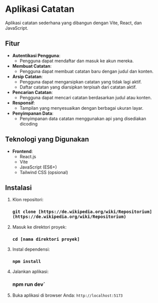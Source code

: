 # Aplikasi Catatan

Aplikasi catatan sederhana yang dibangun dengan Vite, React, dan JavaScript.

## Fitur

- **Autentikasi Pengguna**:
  - Pengguna dapat mendaftar dan masuk ke akun mereka.
- **Membuat Catatan**:
  - Pengguna dapat membuat catatan baru dengan judul dan konten.
- **Arsip Catatan**:
  - Pengguna dapat mengarsipkan catatan yang tidak lagi aktif.
  - Daftar catatan yang diarsipkan terpisah dari catatan aktif.
- **Pencarian Catatan**:
  - Pengguna dapat mencari catatan berdasarkan judul atau konten.
- **Responsif**:
  - Tampilan yang menyesuaikan dengan berbagai ukuran layar.
- **Penyimpanan Data**:
  - Penyimpanan data catatan menggunakan api yang disediakan dicoding

## Teknologi yang Digunakan

- **Frontend**:
  - React.js
  - Vite
  - JavaScript (ES6+)
  - Tailwind CSS (opsional)

## Instalasi

1.  Klon repositori:

    ### `git clone [https://de.wikipedia.org/wiki/Repositorium](https://de.wikipedia.org/wiki/Repositorium)`

2.  Masuk ke direktori proyek:

    ### `cd [nama direktori proyek]`

3.  Instal dependensi:

    ### `npm install`

4.  Jalankan aplikasi:

    ### npm run dev`

5.  Buka aplikasi di browser Anda: `http://localhost:5173`
